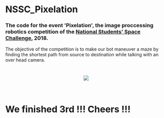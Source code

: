 # NSSC_Pixelation

### The code for the event 'Pixelation', the image proccessing robotics competition of the [National Students' Space Challenge](http://nssc.in/home/), 2018. 

The objective of the competition is to make our bot maneuver a maze by finding the shortest path from source to destination while talking with an over head camera. 

<h1 align="center">
	<img src="pixel.jpg">
	<br>
	<br>
</h1>

# We finished 3rd !!! Cheers !!!
